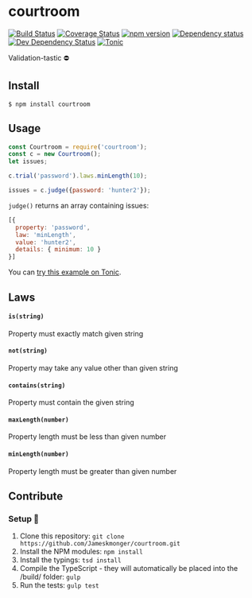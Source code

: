 # courtroom

[![Build Status](https://travis-ci.org/Jameskmonger/courtroom.svg?branch=master)](https://travis-ci.org/Jameskmonger/courtroom) [![Coverage Status](https://coveralls.io/repos/Jameskmonger/courtroom/badge.svg?branch=master&service=github)](https://coveralls.io/github/Jameskmonger/courtroom?branch=master)
[![npm version](https://badge.fury.io/js/courtroom.svg)](https://badge.fury.io/js/courtroom)
[![Dependency status](https://david-dm.org/jameskmonger/courtroom/status.png)](https://david-dm.org/jameskmonger/courtroom#info=dependencies&view=table)
[![Dev Dependency Status](https://david-dm.org/jameskmonger/courtroom/dev-status.png)](https://david-dm.org/jameskmonger/courtroom#info=devDependencies&view=table)
[![Tonic](https://img.shields.io/badge/tonic-supported-blue.svg)](https://tonicdev.com/npm/courtroom)

Validation-tastic :no_entry:

## Install

```
$ npm install courtroom
```

## Usage

```javascript
const Courtroom = require('courtroom');
const c = new Courtroom();
let issues;

c.trial('password').laws.minLength(10);

issues = c.judge({password: 'hunter2'});
```

`judge()` returns an array containing issues:

```javascript
[{
  property: 'password',
  law: 'minLength',
  value: 'hunter2',
  details: { minimum: 10 }
}]
```

You can [try this example on Tonic](https://tonicdev.com/npm/courtroom).

## Laws

#### `is(string)`

Property must exactly match given string

#### `not(string)`

Property may take any value other than given string

#### `contains(string)`

Property must contain the given string

#### `maxLength(number)`

Property length must be less than given number

#### `minLength(number)`

Property length must be greater than given number

## Contribute

### Setup :wrench:
1. Clone this repository:
    `git clone https://github.com/Jameskmonger/courtroom.git`
2. Install the NPM modules:
    `npm install`
3. Install the typings:
    `tsd install`
4. Compile the TypeScript - they will automatically be placed into the /build/ folder:
    `gulp`
5. Run the tests:
    `gulp test`
